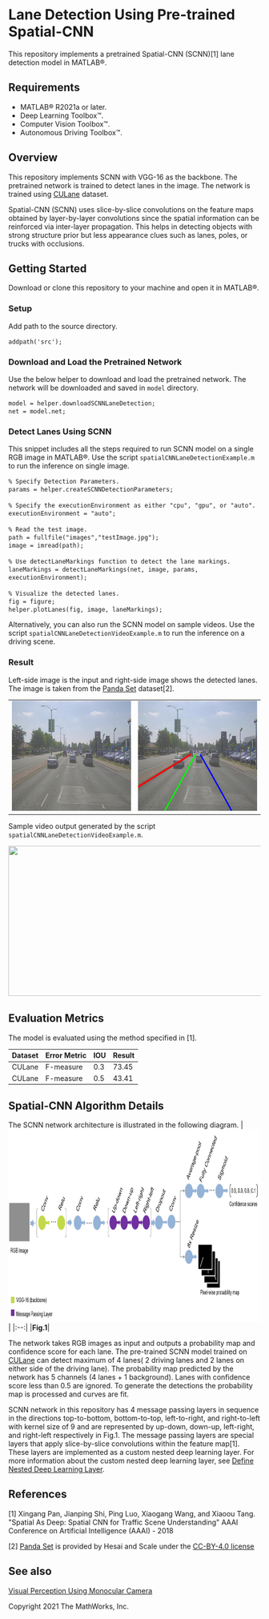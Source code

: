 # Lane Detection Using Pre-trained Spatial-CNN

This repository implements a pretrained Spatial-CNN (SCNN)[1] lane detection model in MATLAB&reg;.

## Requirements
- MATLAB&reg; R2021a or later.
- Deep Learning Toolbox&trade;.
- Computer Vision Toolbox&trade;.
- Autonomous Driving Toolbox&trade;.

## Overview
This repository implements SCNN with VGG-16 as the backbone. The pretrained network is trained to detect lanes in the image. The network is trained using [CULane](https://xingangpan.github.io/projects/CULane.html) dataset.

Spatial-CNN (SCNN) uses slice-by-slice convolutions on the feature maps obtained by layer-by-layer convolutions since the spatial information can be reinforced via inter-layer propagation. This helps in detecting objects with strong structure prior but less appearance clues such as lanes, poles, or trucks with occlusions.

## Getting Started
Download or clone this repository to your machine and open it in MATLAB®.

### Setup
Add path to the source directory.
```
addpath('src');
```

### Download and Load the Pretrained Network
Use the below helper to download and load the pretrained network. The network will be downloaded and saved in `model` directory.
```
model = helper.downloadSCNNLaneDetection;
net = model.net;
```

### Detect Lanes Using SCNN
This snippet includes all the steps required to run SCNN model on a single RGB image in MATLAB®. Use the script `spatialCNNLaneDetectionExample.m` to run the inference on single image.

```
% Specify Detection Parameters.
params = helper.createSCNNDetectionParameters;

% Specify the executionEnvironment as either "cpu", "gpu", or "auto".
executionEnvironment = "auto";

% Read the test image.
path = fullfile("images","testImage.jpg");
image = imread(path);

% Use detectLaneMarkings function to detect the lane markings.
laneMarkings = detectLaneMarkings(net, image, params, executionEnvironment);

% Visualize the detected lanes.
fig = figure;
helper.plotLanes(fig, image, laneMarkings);

```

Alternatively, you can also run the SCNN model on sample videos. Use the script `spatialCNNLaneDetectionVideoExample.m` to run the inference on a driving scene.


### Result
Left-side image is the input and right-side image shows the detected lanes. The image is taken from the [Panda Set](https://scale.com/open-datasets/pandaset) dataset[2].

<table>
<tr>
    <td> <img src="images/testImage.jpg" width="550" height="220"/> </td>
    <td> <img src="images/result.jpg" width="550" height="220"/> </td>
</tr>
</table>

Sample video output generated by the script `spatialCNNLaneDetectionVideoExample.m`.

<img src="images/caltech_washington1.gif" width="800" height="300"/> 

## Evaluation Metrics
The model is evaluated using the method specified in [1].

| Dataset  | Error Metric | IOU | Result | 
| ------------- | ------------- | ------------- | ------------- |
| CULane  | F-measure  | 0.3 | 73.45 |
| CULane  | F-measure | 0.5 | 43.41 |

## Spatial-CNN Algorithm Details
The SCNN network architecture is illustrated in the following diagram.
|<img src="images/SCNN_architecture.png" width="949" height="385" title="Fig.1" />|
|:--:|
|**Fig.1**|


The network takes RGB images as input and outputs a probability map and confidence score for each lane. The pre-trained SCNN model trained on [CULane](https://xingangpan.github.io/projects/CULane.html) can detect maximum of 4 lanes( 2 driving lanes and 2 lanes on either side of the driving lane). The probability map predicted by the network has 5 channels (4 lanes + 1 background). Lanes with confidence score less than 0.5 are ignored. To generate the detections the probability map is processed and curves are fit.


SCNN network in this repository has 4 message passing layers in sequence in the directions top-to-bottom, bottom-to-top, left-to-right, and right-to-left with kernel size of 9 and are represented by up-down, down-up, left-right, and right-left respectively in Fig.1. The message passing layers are special layers that apply slice-by-slice convolutions within the feature map[1]. These layers are implemented as a custom nested deep learning layer. For more information about the custom nested deep learning layer, see [Define Nested Deep Learning Layer](https://www.mathworks.com/help/deeplearning/ug/define-nested-deep-learning-layer.html).

## References

[1] Xingang Pan, Jianping Shi, Ping Luo, Xiaogang Wang, and Xiaoou Tang. "Spatial As Deep: Spatial CNN for Traffic Scene Understanding" AAAI Conference on Artificial Intelligence (AAAI) - 2018

[2] [Panda Set](https://scale.com/open-datasets/pandaset) is provided by Hesai and Scale under the [CC-BY-4.0 license](https://creativecommons.org/licenses/by/4.0)

## See also
[Visual Perception Using Monocular Camera](https://www.mathworks.com/help/driving/ug/visual-perception-using-monocular-camera.html)

Copyright 2021 The MathWorks, Inc.

